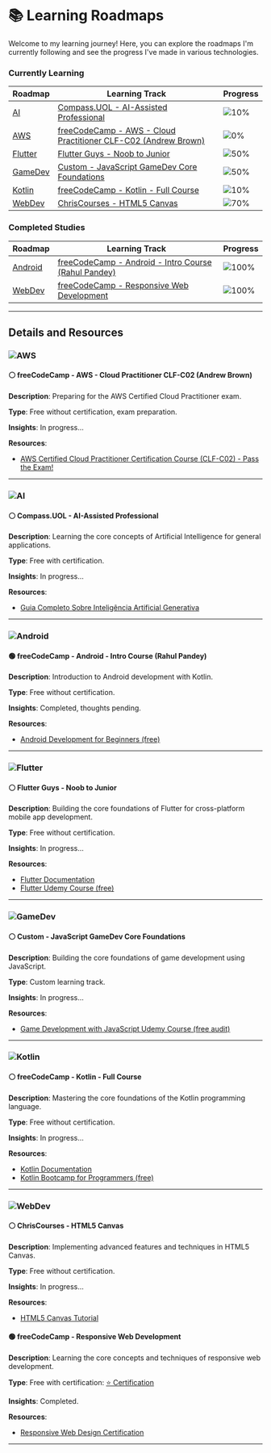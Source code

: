 # 📚 Learning Roadmaps

Welcome to my learning journey! Here, you can explore the roadmaps I'm currently following and see the progress I've made in various technologies.

### Currently Learning

| Roadmap             | Learning Track                                                                                                                   | Progress                            |
| ------------------- | -------------------------------------------------------------------------------------------------------------------------------- | ----------------------------------- |
| [AI](#ai)           | [Compass.UOL - AI-Assisted Professional](#-compassuol---ai-assisted-professional)                                                | ![10%](https://progress-bar.dev/10) |
| [AWS](#aws)         | [freeCodeCamp - AWS - Cloud Practitioner CLF-C02 (Andrew Brown)](#-freecodecamp---aws---cloud-practitioner-clf-c02-andrew-brown) | ![0%](https://progress-bar.dev/0)   |
| [Flutter](#flutter) | [Flutter Guys - Noob to Junior](#-flutter-guys---noob-to-junior)                                                                 | ![50%](https://progress-bar.dev/50) |
| [GameDev](#gamedev) | [Custom - JavaScript GameDev Core Foundations](#-custom---javascript-gamedev-core-foundations)                                   | ![50%](https://progress-bar.dev/50) |
| [Kotlin](#kotlin)   | [freeCodeCamp - Kotlin - Full Course](#-freecodecamp---kotlin---full-course)                                                     | ![10%](https://progress-bar.dev/10) |
| [WebDev](#webdev)   | [ChrisCourses - HTML5 Canvas](#-chriscourses---html5-canvas)                                                                     | ![70%](https://progress-bar.dev/70) |

### Completed Studies

| Roadmap             | Learning Track                                                                                               | Progress                              |
| ------------------- | ------------------------------------------------------------------------------------------------------------ | ------------------------------------- |
| [Android](#android) | [freeCodeCamp - Android - Intro Course (Rahul Pandey)](#-freecodecamp---android---intro-course-rahul-pandey) | ![100%](https://progress-bar.dev/100) |
| [WebDev](#android)  | [freeCodeCamp - Responsive Web Development](#-freecodecamp---responsive-web-development)                     | ![100%](https://progress-bar.dev/100) |

---

## Details and Resources

### <span id="aws">![AWS](https://img.shields.io/badge/aws-232F3E?style=for-the-badge&logo=amazon-aws)</span>

#### ⚪ freeCodeCamp - AWS - Cloud Practitioner CLF-C02 (Andrew Brown)

**Description**: Preparing for the AWS Certified Cloud Practitioner exam.

**Type**: Free without certification, exam preparation.

**Insights**: In progress...

**Resources**:

- [AWS Certified Cloud Practitioner Certification Course (CLF-C02) - Pass the Exam!](https://www.youtube.com/watch?v=NhDYbskXRgc)

---

### <span id="ai">![AI](https://img.shields.io/badge/ai-232F3E?style=for-the-badge&logo=openai&logoColor=white)</span>

#### ⚪ Compass.UOL - AI-Assisted Professional

**Description**: Learning the core concepts of Artificial Intelligence for general applications.

**Type**: Free with certification.

**Insights**: In progress...

**Resources**:

- [Guia Completo Sobre Inteligência Artificial Generativa](https://blog.dsacademy.com.br/guia-completo-sobre-inteligencia-artificial-generativa/i)

---

### <span id="android">![Android](https://img.shields.io/badge/android-232F3E?style=for-the-badge&logo=android&logoColor=white)</span>

#### 🟢 freeCodeCamp - Android - Intro Course (Rahul Pandey)

**Description**: Introduction to Android development with Kotlin.

**Type**: Free without certification.

**Insights**: Completed, thoughts pending.

**Resources**:

- [Android Development for Beginners (free)](https://developer.android.com/training/basics/firstapp)

---

### <span id="flutter">![Flutter](https://img.shields.io/badge/flutter-232F3E?style=for-the-badge&logo=flutter&logoColor=white)</span>

#### ⚪ Flutter Guys - Noob to Junior

**Description**: Building the core foundations of Flutter for cross-platform mobile app development.

**Type**: Free without certification.

**Insights**: In progress...

**Resources**:

- [Flutter Documentation](https://flutter.dev/docs)
- [Flutter Udemy Course (free)](https://www.udemy.com/course/learn-flutter-dart-to-build-ios-android-apps/)

---

### <span id="gamedev">![GameDev](https://img.shields.io/badge/gamedev-232F3E?style=for-the-badge&logo=nintendo3ds&logoColor=white)</span>

#### ⚪ Custom - JavaScript GameDev Core Foundations

**Description**: Building the core foundations of game development using JavaScript.

**Type**: Custom learning track.

**Insights**: In progress...

**Resources**:

- [Game Development with JavaScript Udemy Course (free audit)](https://www.udemy.com/course/html5-game-development-with-gamemaker/)

---

### <span id="kotlin">![Kotlin](https://img.shields.io/badge/kotlin-232F3E?style=for-the-badge&logo=kotlin&logoColor=white)</span>

#### ⚪ freeCodeCamp - Kotlin - Full Course

**Description**: Mastering the core foundations of the Kotlin programming language.

**Type**: Free without certification.

**Insights**: In progress...

**Resources**:

- [Kotlin Documentation](https://kotlinlang.org/docs/home.html)
- [Kotlin Bootcamp for Programmers (free)](https://developer.android.com/courses/kotlin-bootcamp/overview)

---

### <span id="webdev">![WebDev](https://img.shields.io/badge/webdev-232F3E?style=for-the-badge&logo=html5&logoColor=white)</span>

#### ⚪ ChrisCourses - HTML5 Canvas

**Description**: Implementing advanced features and techniques in HTML5 Canvas.

**Type**: Free without certification.

**Insights**: In progress...

**Resources**:

- [HTML5 Canvas Tutorial](https://www.youtube.com/playlist?list=PLpPnRKq7eNW3We9VdCfx9fprhqXHwTPXL)

#### 🟢 freeCodeCamp - Responsive Web Development

**Description**: Learning the core concepts and techniques of responsive web development.

**Type**: Free with certification: [⭐ Certification](https://www.freecodecamp.org/certification/mdeamp/responsive-web-design)

**Insights**: Completed.

**Resources**:

- [Responsive Web Design Certification](https://www.freecodecamp.org/learn/responsive-web-design/)

---
